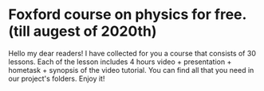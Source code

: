 # Foxford course on physics for free.(till augest of 2020th)

Hello my dear readers!
I have collected for you a course that consists of 30 lessons.
Each of the lesson includes 4 hours video + presentation + hometask + synopsis of the video tutorial.
You can find all that you need in our project's folders.
Enjoy it!

